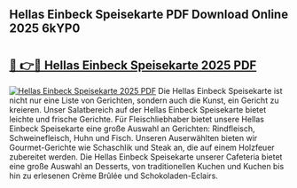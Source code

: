 ## Hellas Einbeck Speisekarte PDF Download Online 2025 6kYP0

# <h2><a href="http://gc9nys.nevu.top/?p=Hellas+Einbeck+Speisekarte">🔗 👉🔴 Hellas Einbeck Speisekarte 2025 PDF</a></h2>

[![Hellas Einbeck Speisekarte 2025 PDF](https://i.imgur.com/dBaPXMq.png)](http://gc9nys.nevu.top/?p=Hellas+Einbeck+Speisekarte)
Die Hellas Einbeck Speisekarte ist nicht nur eine Liste von Gerichten, sondern auch die Kunst, ein Gericht zu kreieren. Unser Salatbereich auf der Hellas Einbeck Speisekarte bietet leichte und frische Gerichte. Für Fleischliebhaber bietet unsere Hellas Einbeck Speisekarte eine große Auswahl an Gerichten: Rindfleisch, Schweinefleisch, Huhn und Fisch. Unseren Auserwählten bieten wir Gourmet-Gerichte wie Schaschlik und Steak an, die auf einem Holzfeuer zubereitet werden. Die Hellas Einbeck Speisekarte unserer Cafeteria bietet eine große Auswahl an Desserts, von traditionellen Kuchen und Kuchen bis hin zu erlesenen Crème Brûlée und Schokoladen-Eclairs.
